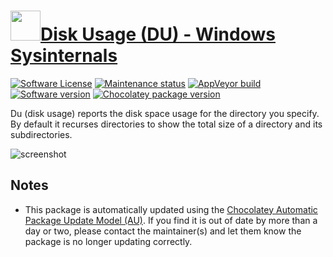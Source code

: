 # [<img src="https://cdn.jsdelivr.net/gh/dgalbraith/chocolatey-packages@024a0e31a291ceea63f7af5e63e2679403c5aa8f/icons/sysinternals.png" width="48" height="48" />Disk Usage (DU) - Windows Sysinternals](https://chocolatey.org/packages/du)

[![Software License](https://img.shields.io/badge/License-Proprietary-grey.svg)](https://docs.microsoft.com/en-us/sysinternals/license-terms)
[![Maintenance status](https://img.shields.io/badge/maintained%3F-yes-green.svg)](https://gitHub.com/dgalbraith/chocolatey-packages/graphs/commit-activity)
[![AppVeyor build](https://img.shields.io/appveyor/ci/dgalbraith/chocolatey-packages)](https://ci.appveyor.com/project/dgalbraith/chocolatey-packages)
[![Software version](https://img.shields.io/badge/Source-v1.62-blue)](https://docs.microsoft.com/sysinternals/downloads/du)
[![Chocolatey package version](https://img.shields.io/chocolatey/v/du?label=Chocolatey)](https://chocolatey.org/packages/du)

Du (disk usage) reports the disk space usage for the directory you specify. By default it recurses directories to show
the total size of a directory and its subdirectories.

![screenshot](https://cdn.jsdelivr.net/gh/dgalbraith/chocolatey-packages@a822a06a94d574524c7869b69b1f2027fbca8d5f/automatic/du/screenshot.png)

## Notes

* This package is automatically updated using the [Chocolatey Automatic Package Update Model (AU)](https://github.com/majkinetor/au/blob/master/README.md).
  If you find it is out of date by more than a day or two, please contact the maintainer(s) and let them know the package is no longer updating correctly.
